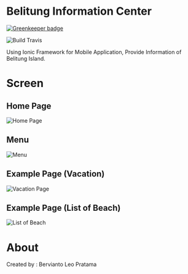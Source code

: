 # Belitung Information Center

[![Greenkeeper badge](https://badges.greenkeeper.io/bervProject/belitung-information-center.svg)](https://greenkeeper.io/)

![Build Travis](https://travis-ci.org/berviantoleo/belitung-information-center.svg?branch=master)

Using Ionic Framework for Mobile Application, Provide Information of Belitung Island.

# Screen

## Home Page

![Home Page](screenshot/home.png)

## Menu

![Menu](screenshot/home2.png)

## Example Page (Vacation)

![Vacation Page](screenshot/vacation.png)

## Example Page (List of Beach)

![List of Beach](screenshot/beach.png)

# About

Created by : Bervianto Leo Pratama
